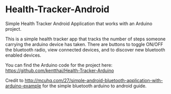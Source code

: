 # Health-Tracker-Android
Simple Health Tracker Android Application that works with an Arduino project.

This is a simple health tracker app that tracks the number of steps someone carrying the arduino device has taken. There are buttons to toggle ON/OFF the bluetooth radio, view connected devices, and to discover new bluetooth enabled devices.

You can find the Arduino code for the project here: https://github.com/kentthai/Health-Tracker-Arduino

Credit to http://mcuhq.com/27/simple-android-bluetooth-application-with-arduino-example for the simple bluetooth arduino to android guide. 
